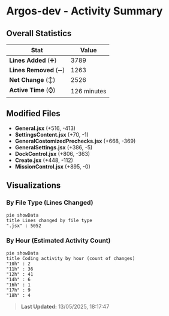 # Argos-dev - Activity Summary 

## Overall Statistics

| Stat                   | Value                                                             |
| ---------------------- | ----------------------------------------------------------------- |
| **Lines Added** (➕)   | 3789                                          |
| **Lines Removed** (➖) | 1263                                        |
| **Net Change** (↕)    | 2526                |
| **Active Time** (⌚)   | 126 minutes |


## Modified Files
- **General.jsx** (+516, -413)
- **SettingsContent.jsx** (+70, -1)
- **GeneralCostomizedPrechecks.jsx** (+668, -369)
- **GeneralSettings.jsx** (+386, -5)
- **DockControl.jsx** (+806, -363)
- **Create.jsx** (+448, -112)
- **MissionControl.jsx** (+895, -0)

## Visualizations

### By File Type (Lines Changed)

```mermaid
pie showData
title Lines changed by file type
".jsx" : 5052
```

### By Hour (Estimated Activity Count)

```mermaid
pie showData
title Coding activity by hour (count of changes)
"10h" : 2
"11h" : 36
"12h" : 41
"14h" : 6
"16h" : 1
"17h" : 9
"18h" : 4
```


> **Last Updated:** 13/05/2025, 18:17:47